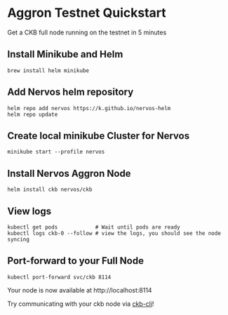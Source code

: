 # Aggron Testnet Quickstart

Get a CKB full node running on the testnet in 5 minutes

## Install Minikube and Helm

```
brew install helm minikube
```

## Add Nervos helm repository

```
helm repo add nervos https://k.github.io/nervos-helm
helm repo update
```

## Create local minikube Cluster for Nervos

```
minikube start --profile nervos
```

## Install Nervos Aggron Node

```
helm install ckb nervos/ckb
```

## View logs

```
kubectl get pods            # Wait until pods are ready
kubectl logs ckb-0 --follow # view the logs, you should see the node syncing
```

## Port-forward to your Full Node

```
kubectl port-forward svc/ckb 8114
```

Your node is now available at http://localhost:8114

Try communicating with your ckb node via [ckb-cli](https://github.com/nervosnetwork/ckb-cli)!
